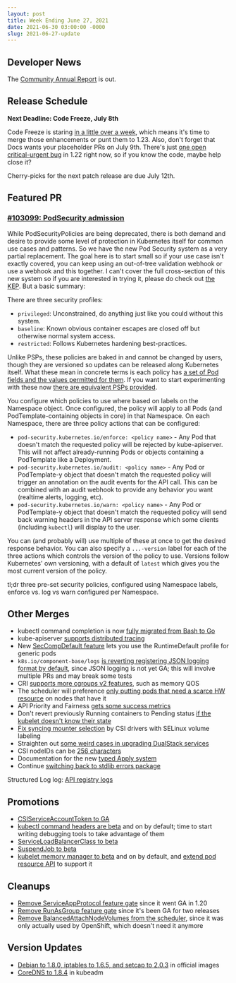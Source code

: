 ```yaml
---
layout: post
title: Week Ending June 27, 2021
date: 2021-06-30 03:00:00 -0000
slug: 2021-06-27-update
---
```


## Developer News

The [Community Annual Report](https://kubernetes.io/blog/2021/06/28/announcing-kubernetes-community-group-annual-reports/) is out.

## Release Schedule

**Next Deadline: Code Freeze, July 8th**

Code Freeze is staring [in a little over a week](https://groups.google.com/g/kubernetes-dev/c/UJDpGmOQTcA), which means it's time to merge those enhancements or punt them to 1.23.  Also, don't forget that Docs wants your placeholder PRs on July 9th. There's just [one open critical-urgent bug](https://github.com/kubernetes/kubernetes/issues/100914) in 1.22 right now, so if you know the code, maybe help close it?

Cherry-picks for the next patch release are due July 12th.

## Featured PR

### [#103099: PodSecurity admission](https://github.com/kubernetes/kubernetes/pull/103099)

While PodSecurityPolicies are being deprecated, there is both demand and desire to provide some level of protection in Kubernetes itself for common use cases and patterns. So we have the new Pod Security system as a very partial replacement. The goal here is to start small so if your use case isn't exactly covered, you can keep using an out-of-tree validation webhook or use a webhook and this together. I can't cover the full cross-section of this new system so if you are interested in trying it, please do check out [the KEP](https://github.com/kubernetes/enhancements/tree/master/keps/sig-auth/2579-psp-replacement). But a basic summary:

There are three security profiles:
* `privileged`: Unconstrained, do anything just like you could without this system.
* `baseline`: Known obvious container escapes are closed off but otherwise normal system access.
* `restricted`: Follows Kubernetes hardening best-practices.

Unlike PSPs, these policies are baked in and cannot be changed by users, though they are versioned so updates can be released along Kubernetes itself. What these mean in concrete terms is each policy has [a set of Pod fields and the values permitted for them](https://kubernetes.io/docs/concepts/security/pod-security-standards/#policies). If you want to start experimenting with these now [there are equivalent PSPs provided](https://kubernetes.io/docs/concepts/security/pod-security-standards/#policy-instantiation).

You configure which policies to use where based on labels on the Namespace object. Once configured, the policy will apply to all Pods (and PodTemplate-containing objects in core) in that Namespace. On each Namespace, there are three policy actions that can be configured:

* `pod-security.kubernetes.io/enforce: <policy name>` - Any Pod that doesn't match the requested policy will be rejected by kube-apiserver. This will not affect already-running Pods or objects containing a PodTemplate like a Deployment.
* `pod-security.kubernetes.io/audit: <policy name>` - Any Pod or PodTemplate-y object that doesn't match the requested policy will trigger an annotation on the audit events for the API call. This can be combined with an audit webhook to provide any behavior you want (realtime alerts, logging, etc).
* `pod-security.kubernetes.io/warn: <policy name>` - Any Pod or PodTemplate-y object that doesn't match the requested policy will send back warning headers in the API server response which some clients (including `kubectl`) will display to the user.

You can (and probably will) use multiple of these at once to get the desired response behavior. You can also specify a `...-version` label for each of the three actions which controls the version of the policy to use. Versions follow Kubernetes' own versioning, with a default of `latest` which gives you the most current version of the policy.

tl;dr three pre-set security policies, configured using Namespace labels, enforce vs. log vs warn configured per Namespace.

## Other Merges

* kubectl command completion is now [fully migrated from Bash to Go](https://github.com/kubernetes/kubernetes/pull/96087)
* kube-apiserver [supports distributed tracing](https://github.com/kubernetes/kubernetes/pull/94942)
* New [SecCompDefault feature](https://github.com/kubernetes/kubernetes/pull/101943) lets you use the RuntimeDefault profile for generic pods
* `k8s.io/component-base/logs` [is reverting registering JSON logging format by default](https://github.com/kubernetes/kubernetes/pull/102869), since JSON logging is not yet GA; this will involve multiple PRs and may break some tests
* CRI [supports more cgroups v2 features](https://github.com/kubernetes/kubernetes/pull/102578), such as memory QOS
* The scheduler will preference [only putting pods that need a scarce HW resource](https://github.com/kubernetes/kubernetes/pull/103169) on nodes that have it
* API Priority and Fairness [gets some success metrics](https://github.com/kubernetes/kubernetes/pull/102859)
* Don't revert previously Running containers to Pending status [if the kubelet doesn't know their state](https://github.com/kubernetes/kubernetes/pull/102821)
* [Fix syncing mounter selection](https://github.com/kubernetes/kubernetes/pull/103154) by CSI drivers with SELinux volume labeling
* Straighten out [some weird cases in upgrading DualStack services](https://github.com/kubernetes/kubernetes/pull/102898)
* CSI nodeIDs can be [256 characters](https://github.com/kubernetes/kubernetes/pull/101256)
* Documentation for the new [typed Apply system](https://github.com/kubernetes/kubernetes/pull/102540)
* Continue [switching back to stdlib errors package](https://github.com/kubernetes/kubernetes/pull/103079)

Structured Log log: [API registry logs](https://github.com/kubernetes/kubernetes/pull/98287)

## Promotions

* [CSIServiceAccountToken to GA](https://github.com/kubernetes/kubernetes/pull/103001)
* [kubectl command headers are beta](https://github.com/kubernetes/kubernetes/pull/103238) and on by default; time to start writing debugging tools to take advantage of them
* [ServiceLoadBalancerClass to beta](https://github.com/kubernetes/kubernetes/pull/103129)
* [SuspendJob to beta](https://github.com/kubernetes/kubernetes/pull/102022)
* [kubelet memory manager to beta](https://github.com/kubernetes/kubernetes/pull/101947) and on by default, and [extend pod resource API](https://github.com/kubernetes/kubernetes/pull/101030) to support it

## Cleanups

* [Remove ServiceAppProtocol feature gate](https://github.com/kubernetes/kubernetes/pull/103190) since it went GA in 1.20
* [Remove RunAsGroup feature gate](https://github.com/kubernetes/kubernetes/pull/101581) since it's been GA for two releases
* [Remove BalancedAttachNodeVolumes from the scheduler](https://github.com/kubernetes/kubernetes/pull/102443), since it was only actually used by OpenShift, which doesn't need it anymore

## Version Updates

* [Debian to 1.8.0, iptables to 1.6.5, and setcap to 2.0.3](https://github.com/kubernetes/kubernetes/pull/103235) in official images
* [CoreDNS to 1.8.4](https://github.com/kubernetes/kubernetes/pull/102466) in kubeadm
